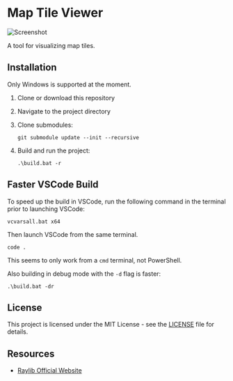 # Map Tile Viewer

![Screenshot](screenshot.png)

A tool for visualizing map tiles.

## Installation

Only Windows is supported at the moment.

1. Clone or download this repository

2. Navigate to the project directory

3. Clone submodules:

    ```batch
    git submodule update --init --recursive
    ```

4. Build and run the project:

    ```batch
    .\build.bat -r
    ```

## Faster VSCode Build

To speed up the build in VSCode, run the following command in the terminal prior to launching VSCode:

```batch
vcvarsall.bat x64
```

Then launch VSCode from the same terminal.

```batch
code .
```

This seems to only work from a `cmd` terminal, not PowerShell.

Also building in debug mode with the `-d` flag is faster:

```batch
.\build.bat -dr
```

## License

This project is licensed under the MIT License - see the [LICENSE](LICENSE) file for details.

## Resources

- [Raylib Official Website](https://www.raylib.com/)
